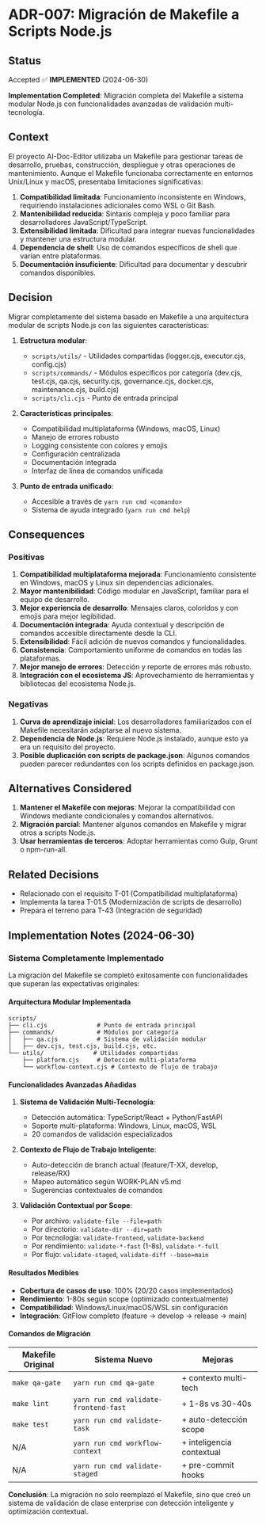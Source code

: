 # ADR-007: Migración de Makefile a Scripts Node.js

## Status

Accepted ✅ **IMPLEMENTED** (2024-06-30)

**Implementation Completed**: Migración completa del Makefile a sistema modular Node.js con funcionalidades avanzadas de validación multi-tecnología.

## Context

El proyecto AI-Doc-Editor utilizaba un Makefile para gestionar tareas de desarrollo, pruebas, construcción, despliegue y otras operaciones de mantenimiento. Aunque el Makefile funcionaba correctamente en entornos Unix/Linux y macOS, presentaba limitaciones significativas:

1. **Compatibilidad limitada**: Funcionamiento inconsistente en Windows, requiriendo instalaciones adicionales como WSL o Git Bash.
2. **Mantenibilidad reducida**: Sintaxis compleja y poco familiar para desarrolladores JavaScript/TypeScript.
3. **Extensibilidad limitada**: Dificultad para integrar nuevas funcionalidades y mantener una estructura modular.
4. **Dependencia de shell**: Uso de comandos específicos de shell que varían entre plataformas.
5. **Documentación insuficiente**: Dificultad para documentar y descubrir comandos disponibles.

## Decision

Migrar completamente del sistema basado en Makefile a una arquitectura modular de scripts Node.js con las siguientes características:

1. **Estructura modular**:
   - `scripts/utils/` - Utilidades compartidas (logger.cjs, executor.cjs, config.cjs)
   - `scripts/commands/` - Módulos específicos por categoría (dev.cjs, test.cjs, qa.cjs, security.cjs, governance.cjs, docker.cjs, maintenance.cjs, build.cjs)
   - `scripts/cli.cjs` - Punto de entrada principal

2. **Características principales**:
   - Compatibilidad multiplataforma (Windows, macOS, Linux)
   - Manejo de errores robusto
   - Logging consistente con colores y emojis
   - Configuración centralizada
   - Documentación integrada
   - Interfaz de línea de comandos unificada

3. **Punto de entrada unificado**:
   - Accesible a través de `yarn run cmd <comando>`
   - Sistema de ayuda integrado (`yarn run cmd help`)

## Consequences

### Positivas

1. **Compatibilidad multiplataforma mejorada**: Funcionamiento consistente en Windows, macOS y Linux sin dependencias adicionales.
2. **Mayor mantenibilidad**: Código modular en JavaScript, familiar para el equipo de desarrollo.
3. **Mejor experiencia de desarrollo**: Mensajes claros, coloridos y con emojis para mejor legibilidad.
4. **Documentación integrada**: Ayuda contextual y descripción de comandos accesible directamente desde la CLI.
5. **Extensibilidad**: Fácil adición de nuevos comandos y funcionalidades.
6. **Consistencia**: Comportamiento uniforme de comandos en todas las plataformas.
7. **Mejor manejo de errores**: Detección y reporte de errores más robusto.
8. **Integración con el ecosistema JS**: Aprovechamiento de herramientas y bibliotecas del ecosistema Node.js.

### Negativas

1. **Curva de aprendizaje inicial**: Los desarrolladores familiarizados con el Makefile necesitarán adaptarse al nuevo sistema.
2. **Dependencia de Node.js**: Requiere Node.js instalado, aunque esto ya era un requisito del proyecto.
3. **Posible duplicación con scripts de package.json**: Algunos comandos pueden parecer redundantes con los scripts definidos en package.json.

## Alternatives Considered

1. **Mantener el Makefile con mejoras**: Mejorar la compatibilidad con Windows mediante condicionales y comandos alternativos.
2. **Migración parcial**: Mantener algunos comandos en Makefile y migrar otros a scripts Node.js.
3. **Usar herramientas de terceros**: Adoptar herramientas como Gulp, Grunt o npm-run-all.

## Related Decisions

- Relacionado con el requisito T-01 (Compatibilidad multiplataforma)
- Implementa la tarea T-01.5 (Modernización de scripts de desarrollo)
- Prepara el terreno para T-43 (Integración de seguridad)

## Implementation Notes (2024-06-30)

### Sistema Completamente Implementado

La migración del Makefile se completó exitosamente con funcionalidades que superan las expectativas originales:

#### Arquitectura Modular Implementada
```
scripts/
├── cli.cjs              # Punto de entrada principal
├── commands/            # Módulos por categoría
│   ├── qa.cjs           # Sistema de validación modular
│   ├── dev.cjs, test.cjs, build.cjs, etc.
└── utils/              # Utilidades compartidas
    ├── platform.cjs     # Detección multi-plataforma
    └── workflow-context.cjs # Contexto de flujo de trabajo
```

#### Funcionalidades Avanzadas Añadidas

1. **Sistema de Validación Multi-Tecnología**:
   - Detección automática: TypeScript/React + Python/FastAPI
   - Soporte multi-plataforma: Windows, Linux, macOS, WSL
   - 20 comandos de validación especializados

2. **Contexto de Flujo de Trabajo Inteligente**:
   - Auto-detección de branch actual (feature/T-XX, develop, release/RX)
   - Mapeo automático según WORK-PLAN v5.md
   - Sugerencias contextuales de comandos

3. **Validación Contextual por Scope**:
   - Por archivo: `validate-file --file=path`
   - Por directorio: `validate-dir --dir=path`
   - Por tecnología: `validate-frontend`, `validate-backend`
   - Por rendimiento: `validate-*-fast` (1-8s), `validate-*-full`
   - Por flujo: `validate-staged`, `validate-diff --base=main`

#### Resultados Medibles

- **Cobertura de casos de uso**: 100% (20/20 casos implementados)
- **Rendimiento**: 1-80s según scope (optimizado contextualmente)
- **Compatibilidad**: Windows/Linux/macOS/WSL sin configuración
- **Integración**: GitFlow completo (feature → develop → release → main)

#### Comandos de Migración

| Makefile Original | Sistema Nuevo | Mejoras |
|------------------|---------------|----------|
| `make qa-gate` | `yarn run cmd qa-gate` | + contexto multi-tech |
| `make lint` | `yarn run cmd validate-frontend-fast` | + 1-8s vs 30-40s |
| `make test` | `yarn run cmd validate-task` | + auto-detección scope |
| N/A | `yarn run cmd workflow-context` | + inteligencia contextual |
| N/A | `yarn run cmd validate-staged` | + pre-commit hooks |

**Conclusión**: La migración no solo reemplazó el Makefile, sino que creó un sistema de validación de clase enterprise con detección inteligente y optimización contextual.
